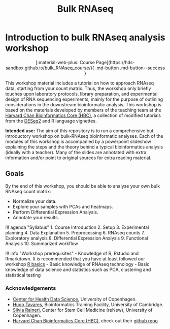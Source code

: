﻿---
layout: page
title: Bulk RNAseq
grand_parent: Modules
parent: Transcriptomics
has_children: false
nav_order: 2
hide:
  - footer
  - toc
---

# Introduction to bulk RNAseq analysis workshop


<center>
[:material-web-plus: Course Page](https://hds-sandbox.github.io/bulk_RNAseq_course/){  .md-button .md-button--success }
</center>

This workshop material includes a tutorial on how to approach RNAseq data, starting from your count 
matrix. Thus, the workshop only briefly touches upon laboratory protocols, library preparation, and 
experimental design of RNA sequencing experiments, mainly for the purpose of outlining considerations 
in the downstream bioinformatic analysis. This workshop is based on the materials developed by 
members of the teaching team at the 
[Harvard Chan Bioinformatics Core (HBC)](http://bioinformatics.sph.harvard.edu/), a collection of 
modified tutorials from the 
[DESeq2](https://www.bioconductor.org/packages/devel/bioc/vignettes/DESeq2/inst/doc/DESeq2.html) and 
R language vignettes.


**Intended use:** The aim of this repository is to run a comprehensive but introductory workshop on 
bulk-RNAseq bioinformatic analyses. Each of the modules of this workshop is accompanied by a 
powerpoint slideshow explaining the steps and the theory behind a typical bioinformatics analysis 
(ideally with a teacher). Many of the slides are annotated with extra information and/or point to 
original sources for extra reading material.

## Goals

By the end of this workshop, you should be able to analyse your own bulk RNAseq count matrix:

-   Normalize your data.
-   Explore your samples with PCAs and heatmaps.
-   Perform Differential Expression Analysis.
-   Annotate your results.

!!! agenda "Syllabus"
    1.  Course Introduction
    2.  Setup
    3.  Experimental planning
    4.  Data Explanation
    5.  Preprocessing
    6.  RNAseq counts
    7.  Exploratory analysis
    8.  Differential Expression Analysis
    9.  Functional Analysis
    10. Summarized workflow

!!! info "Workshop prerequisites"
    -   Knowledge of R, Rstudio and Rmarkdown. It is recommended that you have at least followed our workshop [R basics](https://github.com/Center-for-Health-Data-Science/FromExceltoR_2022)
    -   Basic knowledge of RNAseq technology
    -   Basic knowledge of data science and statistics such as PCA, clustering and statistical testing



### Acknowledgements
-   [Center for Health Data Science](https://heads.ku.dk/), University of Copenhagen.
-   [Hugo Tavares](https://bioinfotraining.bio.cam.ac.uk/about), Bioinformatics Training Facility, University of Cambridge.
-   [Silvia Raineri](https://danstem.ku.dk/people/serup_staff/), Center for Stem Cell Medicine (reNew), University of Copenhagen.
-   [Harvard Chan Bioinformatics Core (HBC)](http://bioinformatics.sph.harvard.edu/), check out their [github repo](https://github.com/hbctraining/DGE_workshop_salmon_online)

